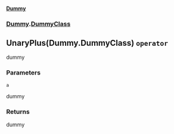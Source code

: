 #### [Dummy](./Dummy.md 'Dummy')
### [Dummy](./Dummy.md#Dummy 'Dummy').[DummyClass](./Dummy-DummyClass.md 'Dummy.DummyClass')
## UnaryPlus(Dummy.DummyClass) `operator`
dummy
### Parameters

<a name='Dummy-DummyClass-op_UnaryPlus(Dummy-DummyClass)-a'></a>
`a`

dummy
### Returns
dummy
